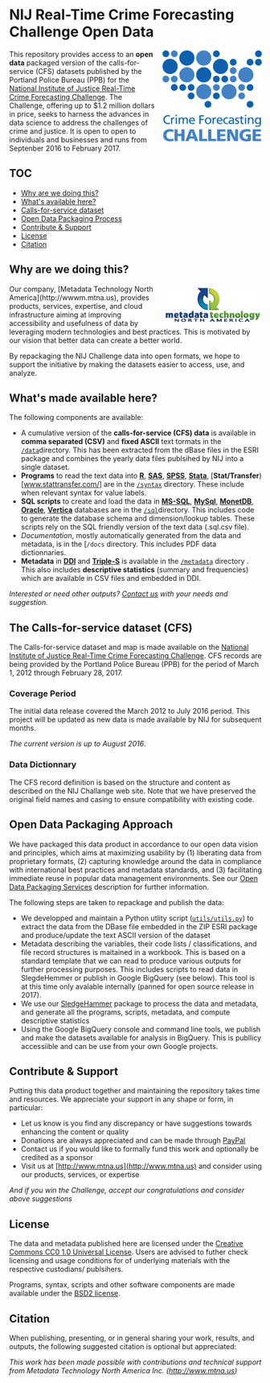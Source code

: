 
# NIJ Real-Time Crime Forecasting Challenge Open Data

<div style="float:right;margin-left:10px">
<div><a href="http://nij.gov/funding/Pages/fy16-crime-forecasting-challenge.aspx" target="_blank"><img src="media/forecasting-challenge-for-page.png"</img></a></div>
</div>

This repository provides access to an **open data** packaged version of the calls-for-service (CFS) datasets published by the Portland Police Bureau (PPB) for the [National Institute of Justice Real-Time Crime Forecasting Challenge](http://nij.gov/funding/Pages/fy16-crime-forecasting-challenge.aspx). The Challenge, offering up to $1.2 million dollars in price, seeks to harness the advances in ​data science to address the challenges of crime and justice. It is open to  open to individuals and businesses and runs from Septenber 2016 to February 2017.

<a name="toc"></a>
## TOC
* [Why are we doing this?](#rationale)
* [What's available here?](#content)
* [Calls-for-service dataset](#cfs)
* [Open Data Packaging Process](#odps)
* [Contribute & Support](#contribute)
* [License](#license)
* [Citation](#cite)

<a name="rationale"></a>
## Why are we doing this?
<div style="float:right;margin-left:10px" >
<div><a href="http://www.mtna.us" target="_blank"><img src="media/mtna_logo_200x82.png"</img></a></div>
</div>
Our company, [Metadata Technology North America](http://wwwm.mtna.us), provides products, services, expertise, and cloud infrastructure aiming at improving accessibility and usefulness of data by leveraging modern technologies and best practices. This is motivated by our vision that better data can create a better world. 

By repackaging the NIJ Challenge data into open formats, we hope to support the initiative by making the datasets easier to access, use, and analyze.

<a name="contents"></a>
## What's made available here?
The following components are available:

* A cumulative version of the **calls-for-service (CFS) data** is available in **comma separated (CSV)** and **fixed ASCII** text tormats in the [```/data```](data)directory. This has been extracted from the dBase files in the ESRI package and combines the yearly data files publsihed by NIJ into a single dataset.
* **Programs** to read the text data into [**R**](http://www.r-project.com),  [**SAS**](http://www.sas.com), [**SPSS**](http://www.spss.com), [**Stata**](http://www.stata.com), [**Stat/Transfer**)[www.stattransfer.com/] are in the [```/syntax```](syntax) directory. These include when relevant syntax for value labels.
* **SQL scripts** to create and load the data in [**MS-SQL**](https://www.microsoft.com/en-us/cloud-platform/sql-server), [**MySql**](http://www.mysql.com), [**MonetDB**](http://www.monetdb.org), [**Oracle**](http://www.oracle.com), [**Vertica**](www.vertica.com) databases are in the [```/sql```](sql)directory. This includes code to generate the database schema and dimension/lookup tables. These scripts rely on the SQL friendly version of the text data (.sql.csv file).
* *Documentation*, mostly automatically generated from the data and metadata, is in the [```/docs``` directory. This includes PDF data dictionnaries.
* **Metadata** in [**DDI**](http://www.ddialliance.org) and [**Triple-S**](http://www.triple-s.org) is available in the [```/metadata```](metadata) directory . This also includes **descriptive statistics** (summary and frequencies) which are available in CSV files and embedded in DDI.

*Interested or need other outputs? [Contact us](http://www.mtna.us/contactus) with your needs and suggestion.* 

<a name="cfs"></a>
## The Calls-for-service dataset (CFS)
The Calls-for-service dataset and map is made available on the [National Institute of Justice Real-Time Crime Forecasting Challenge](http://nij.gov/funding/Pages/fy16-crime-forecasting-challenge.aspx). CFS records are being provided by the Portland Police Bureau (PPB) for the period of March 1, 2012 through February 28, 2017.

### Coverage Period
The initial data release covered the March 2012 to July 2016 period. This project will be updated as new data is made available by NIJ for subsequent months. 

*The current version is up to August 2016*.

### Data Dictionnary
The CFS record definition is based on the structure and content as described on the NIJ Challange web site. Note that we have preserved the original field names and casing to ensure compatibility with existing code. 

<a name="odps"></a>
## Open Data Packaging Approach
We have packaged this data product in accordance to our open data vision and principles, which aims at maximizing usability by (1) liberating data from proprietary formats, (2) capturing knowledge around the data in compliance with international best practices and metadata standards, and (3) facilitating immediate reuse in popular data management environments. See our [Open Data Packaging Services](http://www.mtna.us/odps) description for further information.

The following steps are taken to repackage and publish the data:

* We developped and maintain a Python utlity script ([```utils/utils.py```](utils/utils.py)) to extract the data from the DBase file embedded in the ZIP ESRI package and produce/update the text ASCII version of the dataset
* Metadata describing the variables, their code lists / classifications, and file record structures is maitained in a workbook. This is based on a standard template that we can read to produce various outputs for further processing purposes. This includes scripts to read data in SlegdeHemmer or publish in Google BigQuery (see below). This tool is at this time only avalable internally (panned for open source release in 2017). 
* We use our [SledgeHammer](http://www.mtna.us/sledgehammer) package to process the data and metadata, and generate all the programs, scripts, metadata, and compute descriptive statistics
* Using the Google BigQuery console and command line tools, we publish and make the datasets available for analysis in BigQuery. This is publlicy accessiible and can be use from your own Google projects.


<a name="contribute"></a>
## Contribute & Support
Putting this data product together and maintaining the repository takes time and resources. We appreciate your support in any shape or form, in particular:

* Let us know is you find any discrepancy or have suggestions towards enhancing the content or quality
* Donations are always appreciated and can be made through [PayPal](https://www.paypal.com/cgi-bin/webscr?cmd=_s-xclick&hosted_button_id=GKAYVJSBLN92E)
* Contact us if you would like to formally fund this work and optionally be credited as a sponsor
* Visit us at [http://www.mtna.us](http://www.mtna.us) and consider using our products, services, or expertise

*And if you win the Challenge, accept our congratulations and consider above suggestions*

<a name="license"></a>
## License
The data and metadata published here are licensed under the [Creative Commons CC0 1.0 Universal License](http://creativecommons.org/publicdomain/zero/1.0/). Users are advised to futher check licensing and usage conditions for of underlying materials with the respective custodians/ publsihers. 

Programs, syntax, scripts and other software components are made available under the [BSD2 license](https://opensource.org/licenses/BSD-2-Clause).

<a name="cite"></a>
## Citation
When publishing, presenting, or in general sharing your work, results, and outputs, the following suggested citation is optional but appreciated:

*This work has been made possible with contributions and technical support from Metadata Technology North America Inc. (http://www.mtna.us)*


